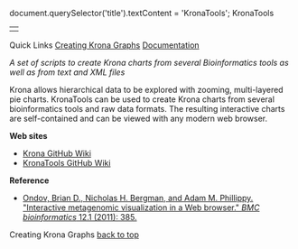 

document.querySelector('title').textContent = 'KronaTools';
KronaTools





|  |
| --- |
|  |




  


Quick Links
[Creating Krona Graphs](#helix)
[Documentation](#doc)


*A set of scripts to create Krona charts from several Bioinformatics tools as well as from text and XML files*

Krona allows hierarchical data to be explored with zooming, multi-layered pie charts. KronaTools can be used to create Krona charts from several bioinformatics tools and raw data formats. The resulting interactive charts are self-contained and can be viewed with any modern web browser.

**Web sites**
* [Krona GitHub Wiki](https://github.com/marbl/Krona/wiki)
* [KronaTools GitHub Wiki](https://github.com/marbl/Krona/wiki/KronaTools)


**Reference**
* [Ondov, Brian D., Nicholas H. Bergman, and Adam M. Phillippy. "Interactive metagenomic visualization in a Web browser." *BMC bioinformatics* 12.1 (2011): 385.](https://bmcbioinformatics.biomedcentral.com/articles/10.1186/1471-2105-12-385)



Creating Krona Graphs
[back to top](kronatools.html)  




